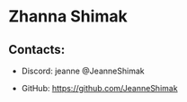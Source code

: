 # Zhanna Shimak
## Contacts: 
* Discord: jeanne @JeanneShimak
- GitHub: https://github.com/JeanneShimak
